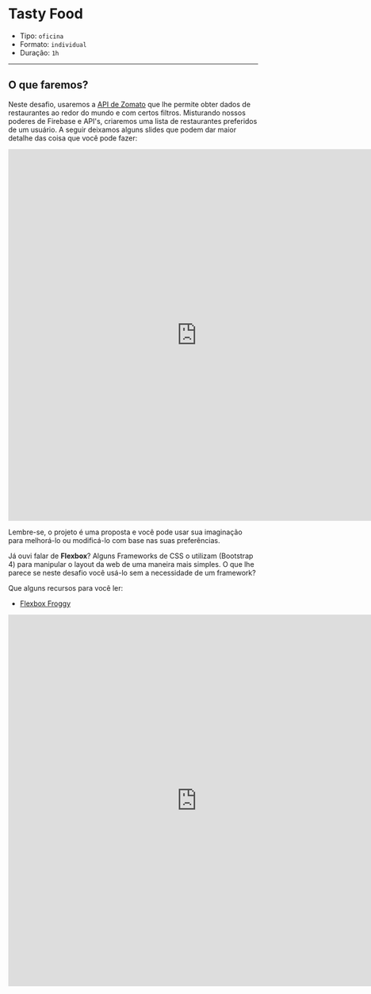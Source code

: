 # Tasty Food

- Tipo: `oficina`
- Formato: `individual`
- Duração: `1h`

***

## O que faremos?

Neste desafio, usaremos a [API de Zomato](https://developers.zomato.com) que lhe permite obter dados de restaurantes ao redor do mundo e com certos filtros. Misturando nossos poderes de Firebase e API's, criaremos uma lista de restaurantes preferidos de um usuário. A seguir deixamos alguns slides que podem dar maior detalhe das coisa que você pode fazer:

<iframe src="https://docs.google.com/presentation/d/e/2PACX-1vRAhFiKGcQyWJl-6NiCbB2N_wXKoK_7FRs3tuR-KOIDNUSd7x8rVPqDEgbMyRwBSRP1lsolou6rBDY6/embed?start=false&loop=false&delayms=3000" frameborder="0" width="760" height="749" allowfullscreen="true" mozallowfullscreen="true" webkitallowfullscreen="true"></iframe>

Lembre-se, o projeto é uma proposta e você pode usar sua imaginação para melhorá-lo ou modificá-lo com base nas suas preferências.

Já ouvi falar de **Flexbox**? Alguns Frameworks de CSS o utilizam (Bootstrap 4) para manipular o layout da web de uma maneira mais simples. O que lhe parece se neste desafio você usá-lo sem a necessidade de um framework?

Que alguns recursos para você ler:

- [Flexbox Froggy](https://laboratoria.github.io/flexboxfroggy/)

<iframe src="https://docs.google.com/presentation/d/e/2PACX-1vSDi_npV8fTrCerm-kOSticVIJaEolupfePp89g4TjGGWIHueh1qSKLHRqwWN33f9L3BRcVzWiOAktO/embed?start=false&loop=false&delayms=3000" frameborder="0" width="760" height="749" allowfullscreen="true" mozallowfullscreen="true" webkitallowfullscreen="true"></iframe>
